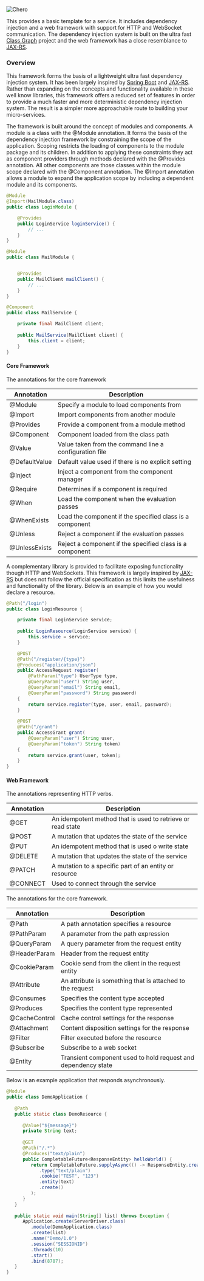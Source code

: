 ![Chero](https://raw.githubusercontent.com/ngallagher/chero/master/simple-module/src/main/resources/logo-small.png)

This provides a basic template for a service. It includes dependency injection and a web framework with
support for HTTP and WebSocket communication. The dependency injection system is built on the 
ultra fast [Class Graph](https://github.com/classgraph/classgraph) project and the web 
framework has a close resemblance to [JAX-RS](https://github.com/jax-rs/api).

### Overview

This framework forms the basis of a lightweight ultra fast dependency injection system. It has been
largely inspired by [Spring Boot](https://github.com/spring-projects/spring-boot) 
and [JAX-RS](https://github.com/jax-rs/api). Rather than expanding on the concepts and functionality
available in these well know libraries, this framework offers a reduced set of features in order
to provide a much faster and more deterministic dependency injection system. The result is a simpler
more approachable route to building your micro-services.

The framework is built around the concept of modules and components. A module is a class with the @Module 
annotation. It forms the basis of the dependency injection
framework by constraining the scope of the application. Scoping restricts the loading of components to
the module package and its children. In addition to
applying these constraints they act as component providers through methods declared with the 
@Provides annotation. All other components are those classes within the module scope declared with 
the @Component annotation. The @Import annotation allows a module to expand the application scope
by including a dependent module and its components.

```java
@Module
@Import(MailModule.class)
public class LoginModule {

	@Provides
	public LoginService loginService() {
		// ...
	}
}

@Module
public class MailModule {


	@Provides
	public MailClient mailClient() {
		// ...
	}
}

@Component
public class MailService {

	private final MailClient client;
	
	public MailService(MailClient client) {
		this.client = client;
	}
}
```

#### Core Framework

The annotations for the core framework

| Annotation      | Description   | 
| ------------- | ------------- | 
| @Module       | Specify a module to load components from              |
| @Import       | Import components from another module              |
| @Provides       | Provide a component from a module method              |
| @Component       | Component loaded from the class path              |
| @Value       | Value taken from the command line a configuration file              |
| @DefaultValue       | Default value used if there is no explicit setting            |
| @Inject       | Inject a component from the component manager              |
| @Require       | Determines if a component is required               |
| @When       | Load the component when the evaluation passes              |
| @WhenExists       | Load the component if the specified class is a component               |
| @Unless       | Reject a component if the evaluation passes              |
| @UnlessExists       | Reject a component if the specified class is a component              |

A complementary library is provided to facilitate exposing functionality though HTTP and WebSockets. This
framework is largely inspired by [JAX-RS](https://github.com/jax-rs/api) but does not follow the 
official specification as this limits the usefulness and functionality of the library. Below is an example
of how you would declare a resource.

```java
@Path("/login")
public class LoginResource {

	private final LoginService service;
	
	public LoginResource(LoginService service) {
		this.service = service;
	}

	@POST
	@Path("/register/{type}")
	@Produces("application/json")
	public AccessRequest register(
		@PathParam("type") UserType type,
		@QueryParam("user") String user,
		@QueryParam("email") String email,
		@QueryParam("password") String password)
	{
		return service.register(type, user, email, password); 
	}
	
	@POST
	@Path("/grant")
	public AccessGrant grant(
		@QueryParam("user") String user,
		@QueryParam("token") String token)
	{
		return service.grant(user, token);
	}
}

```

#### Web Framework

The annotations representing HTTP verbs.

| Annotation      | Description   | 
| ------------- | ------------- | 
| @GET       | An idempotent method that is used to retrieve or read state             |
| @POST       | A mutation that updates the state of the service              |
| @PUT       | An idempotent method that is used o write state              |
| @DELETE       | A mutation that updates the state of the service               |
| @PATCH       | A mutation to a specific part of an entity or resource              |
| @CONNECT       | Used to connect through the service              |

The annotations for the core framework.


| Annotation      | Description   | 
| ------------- | ------------- | 
| @Path       | A path annotation specifies a resource             |
| @PathParam       | A parameter from the path expression              |
| @QueryParam       | A query parameter from the request entity              |
| @HeaderParam       | Header from the request entity              |
| @CookieParam       | Cookie send from the client in the request entity              |
| @Attribute       | An attribute is something that is attached to the request              |
| @Consumes       | Specifies the content type accepted              |
| @Produces       | Specifies the content type represented               |
| @CacheControl       | Cache control settings for the response               |
| @Attachment       | Content disposition settings for the response               |
| @Filter       | Filter executed before the resource              |
| @Subscribe      | Subscribe to a web socket               |
| @Entity        | Transient component used to hold request and dependency state              |

Below is an example application that responds asynchronously.

```java
@Module
public class DemoApplication {
   
   @Path
   public static class DemoResource {
      
      @Value("${message}")
      private String text;
      
      @GET
      @Path("/.*")
      @Produces("text/plain")
      public CompletableFuture<ResponseEntity> helloWorld() {
         return CompletableFuture.supplyAsync(() -> ResponseEntity.create(Status.OK)
            .type("text/plain")
            .cookie("TEST", "123")
            .entity(text)
            .create()
         );
      }
   }
   
   public static void main(String[] list) throws Exception {
      Application.create(ServerDriver.class)
         .module(DemoApplication.class)
         .create(list)
         .name("Demo/1.0")
         .session("SESSIONID")
         .threads(10)
         .start()
         .bind(8787);
   }
}
```
